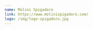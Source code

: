 ```yaml
---
name: Molini Spigadoro
link: https://www.molinispigadoro.com/
logo: /img/logo-spigadoro.jpg
---
```

